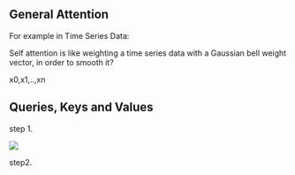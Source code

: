 ## General Attention

For example in Time Series Data:

Self attention is like weighting a time series data with a Gaussian bell weight vector, in order to smooth it?

x0,x1,..,xn 



## Queries, Keys and Values

step 1.

![](qkv.png)

step2.


